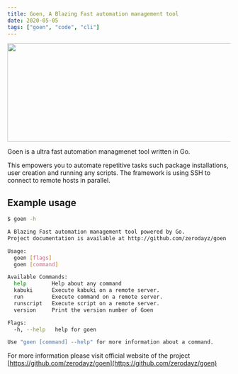 ```yaml
---
title: Goen, A Blazing Fast automation management tool
date: 2020-05-05
tags: ["goen", "code", "cli"]
---
```


<a href="https://zerodayz.gitlab.io/img/goen-logo.png"><img src="https://zerodayz.gitlab.io/img/goen-logo.png" width="605" height="222"></a>

Goen is a ultra fast automation managmenet tool written in Go.

This empowers you to automate repetitive tasks such package installations, user creation and running any scripts. The framework is using SSH to connect to remote hosts in parallel.

## Example usage

```bash
$ goen -h

A Blazing Fast automation management tool powered by Go.
Project documentation is available at http://github.com/zerodayz/goen

Usage:
  goen [flags]
  goen [command]

Available Commands:
  help        Help about any command
  kabuki      Execute kabuki on a remote server.
  run         Execute command on a remote server.
  runscript   Execute script on a remote server.
  version     Print the version number of Goen

Flags:
  -h, --help   help for goen

Use "goen [command] --help" for more information about a command.
```

For more information please visit official website of the project [https://github.com/zerodayz/goen](https://github.com/zerodayz/goen)
